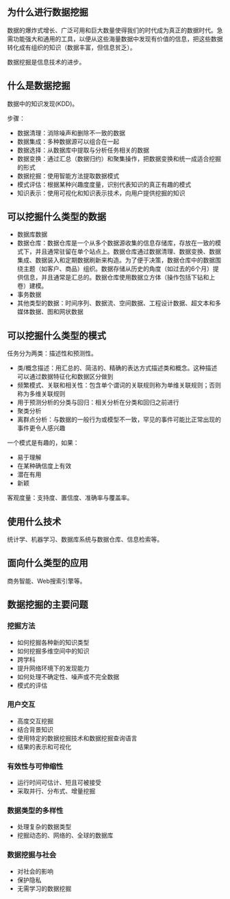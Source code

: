 ## 为什么进行数据挖掘
数据的爆炸式增长、广泛可用和巨大数量使得我们的时代成为真正的数据时代。急需功能强大和通用的工具，以便从这些海量数据中发现有价值的信息，把这些数据转化成有组织的知识（数据丰富，但信息贫乏）。

数据挖掘是信息技术的进步。

## 什么是数据挖掘
数据中的知识发现(KDD)。

步骤：
+ 数据清理：消除噪声和删除不一致的数据
+ 数据集成：多种数据源可以组合在一起
+ 数据选择：从数据库中提取与分析任务相关的数据
+ 数据变换：通过汇总（数据归约）和聚集操作，把数据变换和统一成适合挖掘的形式
+ 数据挖掘：使用智能方法提取数据模式
+ 模式评估：根据某种兴趣度度量，识别代表知识的真正有趣的模式
+ 知识表示：使用可视化和知识表示技术，向用户提供挖掘的知识

## 可以挖掘什么类型的数据
+ 数据库数据
+ 数据仓库：数据仓库是一个从多个数据源收集的信息存储库，存放在一致的模式下，并且通常驻留在单个站点上。数据仓库通过数据清理、数据变换、数据集成、数据装入和定期数据刷新来构造。为了便于决策，数据仓库中的数据围绕主题（如客户、商品）组织。数据存储从历史的角度（如过去的6个月）提供信息，并且通常是汇总的。数据仓库使用数据立方体（操作包括下钻和上卷）建模。
+ 事务数据
+ 其他类型的数据：时间序列、数据流、空间数据、工程设计数据、超文本和多媒体数据、图和网状数据

## 可以挖掘什么类型的模式
任务分为两类：描述性和预测性。

+ 类/概念描述：用汇总的、简洁的、精确的表达方式描述类和概念。这种描述可以通过数据特征化和数据区分做到
+ 频繁模式、关联和相关性：包含单个谓词的关联规则称为单维关联规则；否则称为多维关联规则
+ 用于预测分析的分类与回归：相关分析在分类和回归之前进行
+ 聚类分析
+ 离群点分析：与数据的一般行为或模型不一致，罕见的事件可能比正常出现的事件更令人感兴趣

一个模式是有趣的，如果：
+ 易于理解
+ 在某种确信度上有效
+ 潜在有用
+ 新颖

客观度量：支持度、置信度、准确率与覆盖率。

## 使用什么技术
统计学、机器学习、数据库系统与数据仓库、信息检索等。

## 面向什么类型的应用
商务智能、Web搜索引擎等。

## 数据挖掘的主要问题
### 挖掘方法
+ 如何挖掘各种新的知识类型
+ 如何挖掘多维空间中的知识
+ 跨学科
+ 提升网络环境下的发现能力
+ 如何处理不确定性、噪声或不完全数据
+ 模式的评估

### 用户交互
+ 高度交互挖掘
+ 结合背景知识
+ 使用特定的数据挖掘技术和数据挖掘查询语言
+ 结果的表示和可视化

### 有效性与可伸缩性
+ 运行时间可估计、短且可被接受
+ 采取并行、分布式、增量挖掘

### 数据类型的多样性
+ 处理复杂的数据类型
+ 挖掘动态的、网络的、全球的数据库

### 数据挖掘与社会
+ 对社会的影响
+ 保护隐私
+ 无需学习的数据挖掘